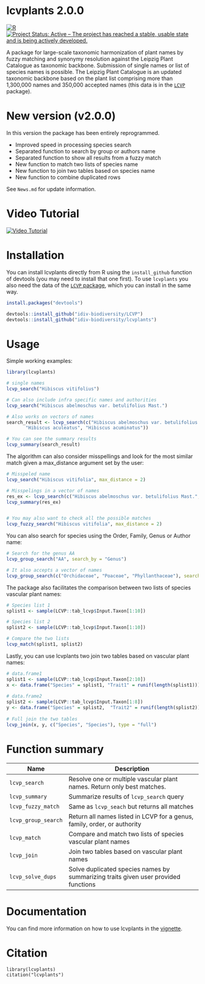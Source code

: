 # lcvplants 2.0.0
[![R](https://github.com/idiv-biodiversity/lcvplants/actions/workflows/r.yml/badge.svg)](https://github.com/idiv-biodiversity/lcvplants/actions/workflows/r.yml)
[![Project Status: Active – The project has reached a stable, usable state and is being actively developed.](https://www.repostatus.org/badges/latest/active.svg)](https://www.repostatus.org/#active)

A package for large-scale taxonomic harmonization of plant names by fuzzy matching and synonymy resolution against the Leipzig Plant Catalogue as taxonomic backbone. Submission of single names or list of species names is possible. The Leipzig Plant Catalogue is an updated taxonomic backbone based on the plant list comprising more than 1,300,000 names and 350,000 accepted names (this data is in the [`LCVP`](https://github.com/idiv-biodiversity/LCVP) package). 

# New version (v2.0.0)
In this version the package has been entirely reprogrammed.


* Improved speed in processing species search
* Separated function to search by group or authors name
* Separated function to show all results from a fuzzy match
* New function to match two lists of species name
* New function to join two tables based on species name
* New function to combine duplicated rows

See `News.md` for update information.

# Video Tutorial 

[![Video Tutorial](https://img.youtube.com/vi/fAjbRNrLCec/0.jpg)](https://www.youtube.com/watch?v=fAjbRNrLCec)


# Installation
You can install lcvplants directly from R using the `install_github` function of devtools (you may need to install that one first). To use `lcvplants` you also need the data of the [`LCVP` package](https://github.com/idiv-biodiversity/LCVP), which you can install in the same way.

```r
install.packages("devtools")

devtools::install_github("idiv-biodiversity/LCVP")
devtools::install_github("idiv-biodiversity/lcvplants")
```

# Usage

Simple working examples:
```r
library(lcvplants)

# single names
lcvp_search("Hibiscus vitifolius")

# Can also include infra specific names and authorities
lcvp_search("Hibiscus abelmoschus var. betulifolius Mast.")

# Also works on vectors of names
search_result <- lcvp_search(c("Hibiscus abelmoschus var. betulifolius Mast.", "Hibiscus abutiloides Willd.", 
       "Hibiscus aculeatus", "Hibiscus acuminatus"))

# You can see the summary results
lcvp_summary(search_result)
```

The algorithm can also consider misspellings and look for the most similar match given a max_distance argument set by the user:
```r
# Misspeled name
lcvp_search("Hibiscus vitifolia", max_distance = 2)

# Misspelings in a vector of names
res_ex <- lcvp_search(c("Hibiscus abelmoschus var. betulifolius Mast.", "Hibiscus abutiloides Willd.", "Hibiscus aculeatus", "Hibiscus acuminatus", "Hibiscus furcatuis", "Hibiscus error"), max_distance = 1)
lcvp_summary(res_ex)


# You may also want to check all the possible matches 
lcvp_fuzzy_search("Hibiscus vitifolia", max_distance = 2)
```

You can also search for species using the Order, Family, Genus or Author name:
```r
# Search for the genus AA
lcvp_group_search("AA", search_by = "Genus")

# It also accepts a vector of names
lcvp_group_search(c("Orchidaceae", "Poaceae", "Phyllanthaceae"), search_by = "Family")
```

The package also facilitates the comparison between two lists of species vascular plant names:
```r
# Species list 1
splist1 <- sample(LCVP::tab_lcvp$Input.Taxon[1:10])

# Species list 2
splist2 <- sample(LCVP::tab_lcvp$Input.Taxon[1:10])

# Compare the two lists
lcvp_match(splist1, splist2)
```

Lastly, you can use lcvplants two join two tables based on vascular plant names:
```r
# data.frame1 
splist1 <- sample(LCVP::tab_lcvp$Input.Taxon[2:10])
x <- data.frame("Species" = splist1, "Trait1" = runif(length(splist1)))
 
# data.frame2
splist2 <- sample(LCVP::tab_lcvp$Input.Taxon[1:8])
y <- data.frame("Species" = splist2,  "Trait2" = runif(length(splist2)), "Trait3" = runif(length(splist2)))
 
# Full join the two tables
lcvp_join(x, y, c("Species", "Species"), type = "full")
```

# Function summary

| Name | Description |
|---|---|
|`lcvp_search`|Resolve one or multiple vascular plant names. Return only best matches.|
|`lcvp_summary`| Summarize results of `lcvp_search` query | 
|`lcvp_fuzzy_match`| Same as `lcvp_seach` but returns all matches|
|`lcvp_group_search`| Return all names listed in LCVP for a genus, family, order, or authority|
|`lcvp_match`| Compare and match two lists of species vascular plant names|
|`lcvp_join`| Join two tables based on vascular plant names|
|`lcvp_solve_dups`| Solve duplicated species names by summarizing traits given user provided functions|


# Documentation
You can find more information on how to use lcvplants in the [vignette](https://idiv-biodiversity.github.io/lcvplants/articles/taxonomic_resolution_using_lcvplants.html).

# Citation

```{r}
library(lcvplants)
citation("lcvplants")
```

